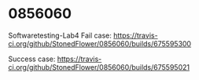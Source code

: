 # 0856060
Softwaretesting-Lab4
Fail case:
https://travis-ci.org/github/StonedFlower/0856060/builds/675595300

Success case:
https://travis-ci.org/github/StonedFlower/0856060/builds/675595021
